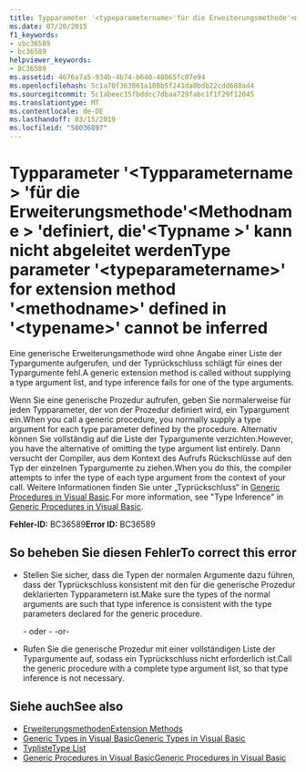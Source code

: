 ```yaml
---
title: Typparameter '<typeparametername>'für die Erweiterungsmethode'<methodname>'definiert'<typename>' kann nicht abgeleitet werden
ms.date: 07/20/2015
f1_keywords:
- vbc36589
- bc36589
helpviewer_keywords:
- BC36589
ms.assetid: 4676a7a5-934b-4b74-b640-48065fc07e94
ms.openlocfilehash: 5c1a70f363861a108b5f241da0bdb22cdd688ad4
ms.sourcegitcommit: 5c1abeec15fbddcc7dbaa729fabc1f1f29f12045
ms.translationtype: MT
ms.contentlocale: de-DE
ms.lasthandoff: 03/15/2019
ms.locfileid: "58036897"
---
```

# <a name="type-parameter-typeparametername-for-extension-method-methodname-defined-in-typename-cannot-be-inferred"></a><span data-ttu-id="ad408-102">Typparameter '\<Typparametername > 'für die Erweiterungsmethode'\<Methodname > 'definiert, die'\<Typname >' kann nicht abgeleitet werden</span><span class="sxs-lookup"><span data-stu-id="ad408-102">Type parameter '\<typeparametername>' for extension method '\<methodname>' defined in '\<typename>' cannot be inferred</span></span>
<span data-ttu-id="ad408-103">Eine generische Erweiterungsmethode wird ohne Angabe einer Liste der Typargumente aufgerufen, und der Typrückschluss schlägt für eines der Typargumente fehl.</span><span class="sxs-lookup"><span data-stu-id="ad408-103">A generic extension method is called without supplying a type argument list, and type inference fails for one of the type arguments.</span></span>  
  
 <span data-ttu-id="ad408-104">Wenn Sie eine generische Prozedur aufrufen, geben Sie normalerweise für jeden Typparameter, der von der Prozedur definiert wird, ein Typargument ein.</span><span class="sxs-lookup"><span data-stu-id="ad408-104">When you call a generic procedure, you normally supply a type argument for each type parameter defined by the procedure.</span></span> <span data-ttu-id="ad408-105">Alternativ können Sie vollständig auf die Liste der Typargumente verzichten.</span><span class="sxs-lookup"><span data-stu-id="ad408-105">However, you have the alternative of omitting the type argument list entirely.</span></span> <span data-ttu-id="ad408-106">Dann versucht der Compiler, aus dem Kontext des Aufrufs Rückschlüsse auf den Typ der einzelnen Typargumente zu ziehen.</span><span class="sxs-lookup"><span data-stu-id="ad408-106">When you do this, the compiler attempts to infer the type of each type argument from the context of your call.</span></span> <span data-ttu-id="ad408-107">Weitere Informationen finden Sie unter „Typrückschluss“ in [Generic Procedures in Visual Basic](../../visual-basic/programming-guide/language-features/data-types/generic-procedures.md).</span><span class="sxs-lookup"><span data-stu-id="ad408-107">For more information, see "Type Inference" in [Generic Procedures in Visual Basic](../../visual-basic/programming-guide/language-features/data-types/generic-procedures.md).</span></span>  
  
 <span data-ttu-id="ad408-108">**Fehler-ID:** BC36589</span><span class="sxs-lookup"><span data-stu-id="ad408-108">**Error ID:** BC36589</span></span>  
  
## <a name="to-correct-this-error"></a><span data-ttu-id="ad408-109">So beheben Sie diesen Fehler</span><span class="sxs-lookup"><span data-stu-id="ad408-109">To correct this error</span></span>  
  
-   <span data-ttu-id="ad408-110">Stellen Sie sicher, dass die Typen der normalen Argumente dazu führen, dass der Typrückschluss konsistent mit den für die generische Prozedur deklarierten Typparametern ist.</span><span class="sxs-lookup"><span data-stu-id="ad408-110">Make sure the types of the normal arguments are such that type inference is consistent with the type parameters declared for the generic procedure.</span></span>  
  
     <span data-ttu-id="ad408-111">- oder - </span><span class="sxs-lookup"><span data-stu-id="ad408-111">-or-</span></span>  
  
-   <span data-ttu-id="ad408-112">Rufen Sie die generische Prozedur mit einer vollständigen Liste der Typargumente auf, sodass ein Typrückschluss nicht erforderlich ist.</span><span class="sxs-lookup"><span data-stu-id="ad408-112">Call the generic procedure with a complete type argument list, so that type inference is not necessary.</span></span>  
  
## <a name="see-also"></a><span data-ttu-id="ad408-113">Siehe auch</span><span class="sxs-lookup"><span data-stu-id="ad408-113">See also</span></span>

- [<span data-ttu-id="ad408-114">Erweiterungsmethoden</span><span class="sxs-lookup"><span data-stu-id="ad408-114">Extension Methods</span></span>](../../visual-basic/programming-guide/language-features/procedures/extension-methods.md)
- [<span data-ttu-id="ad408-115">Generic Types in Visual Basic</span><span class="sxs-lookup"><span data-stu-id="ad408-115">Generic Types in Visual Basic</span></span>](../../visual-basic/programming-guide/language-features/data-types/generic-types.md)
- [<span data-ttu-id="ad408-116">Typliste</span><span class="sxs-lookup"><span data-stu-id="ad408-116">Type List</span></span>](../../visual-basic/language-reference/statements/type-list.md)
- [<span data-ttu-id="ad408-117">Generic Procedures in Visual Basic</span><span class="sxs-lookup"><span data-stu-id="ad408-117">Generic Procedures in Visual Basic</span></span>](../../visual-basic/programming-guide/language-features/data-types/generic-procedures.md)
